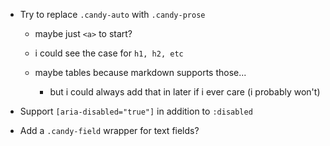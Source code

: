 - Try to replace `.candy-auto` with `.candy-prose`

  - maybe just `<a>` to start?

  - i could see the case for `h1, h2, etc`

  - maybe tables because markdown supports those...

    - but i could always add that in later if i ever care (i probably won't)

- Support `[aria-disabled="true"]` in addition to `:disabled`

- Add a `.candy-field` wrapper for text fields?
